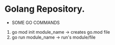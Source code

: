 # Golang Repository.


* SOME GO COMMANDS
 
 1. go mod init module_name -> creates go.mod file
 2. go run module_name -> run's module/file

